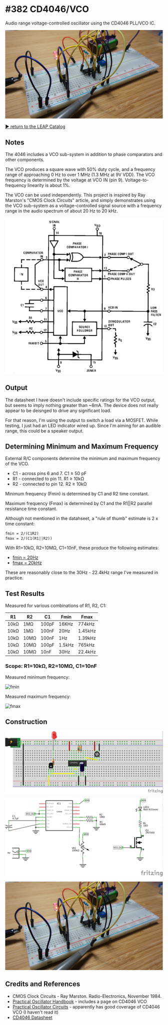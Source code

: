 # #382 CD4046/VCO

Audio range voltage-controlled oscillator using the CD4046 PLL/VCO IC.

![Build](./assets/VCO_build.jpg?raw=true)

[:arrow_forward: return to the LEAP Catalog](https://leap.tardate.com)

## Notes

The 4046 includes a VCO sub-system in addition to phase comparators and other components.

The VCO produces a square wave with 50% duty cycle, and a frequency range of approaching 0 Hz to over 1 MHz (1.3 MHz at 9V VDD).
The VCO frequency is determined by the voltage at VCO IN (pin 9).
Voltage-to-frequency linearity is about 1%.

The VCO can be used independently. This project is inspired by Ray Marston's "CMOS Clock Circuits" article,
and simply demonstrates using the VCO sub-system as a voltage-controlled
signal source with a frequency range in the audio spectrum of about 20 Hz to 20 kHz.

![CD4046_functional_diagram](./assets/CD4046_functional_diagram.png?raw=true)


## Output

The datasheet I have doesn't include specific ratings for the VCO output, but seems to imply nothing greater than ~8mA.
The device does not really appear to be deisnged to drive any significant load.

For that reason, I'm using the output to switch a load via a MOSFET.
While testing, I just had an LED indicator wired up.
Since I'm aiming for an audible range, this could be a speaker output.


## Determining Minimum and Maximum Frequency

External R/C components determine the minimum and maximum frequency of the VCO.

* C1 - across pins 6 and 7. C1 ≥ 50 pF
* R1 - connected to pin 11. R1 ≥ 10kΩ
* R2 - connected to pin 12. R2 ≥ 10kΩ

Minimum frequency (Fmin) is determined by C1 and R2 time constant.

Maximum frequency (Fmax) is determined by C1 and the R1||R2 parallel resistance time constant.

Although not mentioned in the datahseet, a "rule of thumb" estimate is 2 x time constant:

    fmin = 2/(C1R2)
    fmax = 2/(C1(R1||R2))

With  R1=10kΩ, R2=10MΩ, C1=10nF, these produce the following estimates:

* [fmin = 20Hz](https://www.wolframalpha.com/input/?i=2%2F(10nF+*10M%CE%A9))
* [fmax = 20kHz](https://www.wolframalpha.com/input/?i=2%2F(10nF+*1%2F(1%2F10M%CE%A9%2B1%2F10k%CE%A9)))

These are reasonably close to the 30Hz - 22.4kHz range I've measured in practice.


## Test Results

Measured for various combinations of R1, R2, C1:

| R1   | R2   | C1    | Fmin   | Fmax    |
|------|------|-------|--------|---------|
| 10kΩ | 1MΩ  | 100pF |  16KHz |  774kHz |
| 10kΩ | 1MΩ  | 100nF |   20Hz | 1.45kHz |
| 10kΩ | 10MΩ | 100nF |    1Hz | 1.39kHz |
| 10kΩ | 10MΩ | 100pF | 1.5kHz |  765kHz |
| 10kΩ | 10MΩ | 10nF  |   30Hz | 22.4kHz |


### Scope: R1=10kΩ, R2=10MΩ, C1=10nF

Measured minimum frequency:

![fmin](./assets/fmin.jpg?raw=true)

Measured maximum frequency:

![fmax](./assets/fmax.jpg?raw=true)


## Construction

![Breadboard](./assets/VCO_bb.jpg?raw=true)

![Schematic](./assets/VCO_schematic.jpg?raw=true)

![Build](./assets/VCO_build.jpg?raw=true)

## Credits and References
* CMOS Clock Circuits - Ray Marston. Radio-Electronics, November 1984.
* [Practical Oscillator Handbook](https://www.goodreads.com/book/show/3365243-practical-oscillator-handbook) - includes a page on CD4046 VCO
* [Practical Oscillator Circuits](https://www.goodreads.com/book/show/12491266-practical-oscillator-circuits) - apparently has good coverage of CD4046 VCO (I haven't read it)
* [CD4046 Datasheet](http://www.futurlec.com/4000Series/CD4046.shtml)
